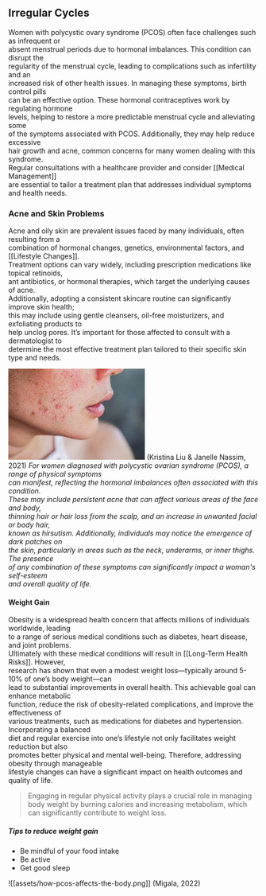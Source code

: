 ## Irregular Cycles

Women with polycystic ovary syndrome (PCOS) often face challenges such as infrequent or  
absent menstrual periods due to hormonal imbalances. This condition can disrupt the  
regularity of the menstrual cycle, leading to complications such as infertility and an  
increased risk of other health issues. In managing these symptoms, birth control pills  
can be an effective option. These hormonal contraceptives work by regulating hormone  
levels, helping to restore a more predictable menstrual cycle and alleviating some  
of the symptoms associated with PCOS. Additionally, they may help reduce excessive  
hair growth and acne, common concerns for many women dealing with this syndrome.  
Regular consultations with a healthcare provider and consider [[Medical Management]]  
are essential to tailor a treatment plan that addresses individual symptoms and health needs.

### Acne and Skin Problems

Acne and oily skin are prevalent issues faced by many individuals, often resulting from a  
combination of hormonal changes, genetics, environmental factors, and [[Lifestyle Changes]].  
Treatment options can vary widely, including prescription medications like topical retinoids,  
ant antibiotics, or hormonal therapies, which target the underlying causes of acne.  
Additionally, adopting a consistent skincare routine can significantly improve skin health;  
this may include using gentle cleansers, oil-free moisturizers, and exfoliating products to  
help unclog pores. It’s important for those affected to consult with a dermatologist to  
determine the most effective treatment plan tailored to their specific skin type and needs.

![PCOS Acne](image-2.png) 
(Kristina Liu & Janelle Nassim, 2021)
*For women diagnosed with polycystic ovarian syndrome (PCOS), a range of physical symptoms  
can manifest, reflecting the hormonal imbalances often associated with this condition.  
These may include persistent acne that can affect various areas of the face and body,  
thinning hair or hair loss from the scalp, and an increase in unwanted facial or body hair,  
known as hirsutism. Additionally, individuals may notice the emergence of dark patches on  
the skin, particularly in areas such as the neck, underarms, or inner thighs. The presence  
of any combination of these symptoms can significantly impact a woman's self-esteem  
and overall quality of life.*

####  Weight Gain

Obesity is a widespread health concern that affects millions of individuals worldwide, leading  
to a range of serious medical conditions such as diabetes, heart disease, and joint problems.  
Ultimately with these medical conditions will result in [[Long-Term Health Risks]]. However,  
research has shown that even a modest weight loss—typically around 5-10% of one’s body weight—can  
lead to substantial improvements in overall health. This achievable goal can enhance metabolic  
function, reduce the risk of obesity-related complications, and improve the effectiveness of  
various treatments, such as medications for diabetes and hypertension. Incorporating a balanced  
diet and regular exercise into one’s lifestyle not only facilitates weight reduction but also  
promotes better physical and mental well-being. Therefore, addressing obesity through manageable  
lifestyle changes can have a significant impact on health outcomes and quality of life.


> Engaging in regular physical activity plays a crucial role in managing body weight by 
burning calories and increasing metabolism, which can significantly contribute to weight loss.


##### Tips to reduce weight gain
- Be mindful of your food intake
- Be active
- Get good sleep


![[assets/how-pcos-affects-the-body.png]]
(Migala, 2022)